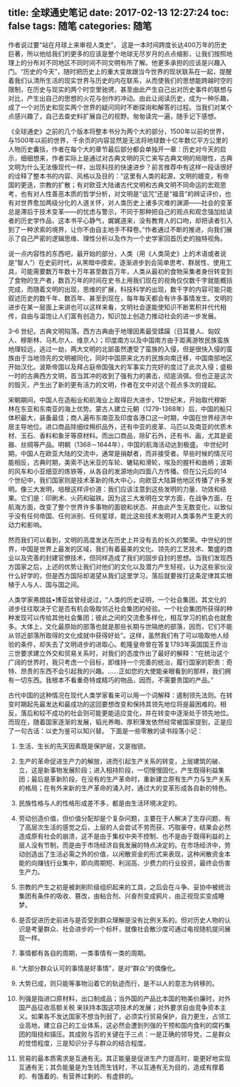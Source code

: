 title: 全球通史笔记
date: 2017-02-13 12:27:24
toc: false
tags: 随笔
categories: 随笔
---

作者说过要“站在月球上来审视人类史”， 这是一本时间跨度长达400万年的历史巨著，所以他给我们的更多的应该是整个地球无尽岁月的点点缩影，让我们按照地理上的分布对不同地区不同时间不同文明有所了解。他更多承担的应该是兴趣入门。“历史的今天”，随时把历史上的重大变故跟当今世界的现状联系在一起，提醒着我们认清所生活的现实世界与历史的内在联系，从而使我们的思想能跨越时空的限制，在历史与现实的两个时空里驰骋，甚至由此产生自己出对历史事件的联想与对比，产生出自己的思想的火花与创作的冲动。由此让阅读历史，成为一种乐趣，成了一个对历史和现实两个世界的疑问同时不断探询和解答的过程。当我们对某个点感兴趣了，自己去查史料扩展自己的视野。匆匆读完一遍，随手记下感想。

<!--more-->

《全球通史》之前的几个版本将整本书分为两个大的部分，1500年以前的世界，与1500年以前的世界，千余页的内容显然是无法将地球数十亿年数亿平方公里的人物历史囊括，作者在每个大的章节最后部分都会单独开一章：历史对今天的启示，细细想来，作者实际上是通过对古典文明的灭亡来写古典文明的局限性，古典文明为什么无法像现代一样，出现科技的快速进步？前言推荐中有这样一段话很好的诠释了整本书的内容、风格以及目的：“这里有人类的起源，文明的嬗变，有帝国的更迭，宗教的扩散；有对欧亚大陆诸古代文明和古典文明不同命运的宏观思考，也有对人性善恶本质的哲学分析，对文明是“诅咒”还是“福音”的辨证评价，也有对世界愈加两级分化的人道关怀，对人类历史上诸多灾难的渊源——社会的变革总是滞后于技术变革——的忧虑与警示，不同于那种把自己的观点和观念强加给读者的历史学作品，这本书平心静气，娓娓道来，没有教育人的口吻，却把读者引入到了一种求索的境界，让你不由自主地手不释卷。”作者通过不断的推进，向我们展示了自己严密的逻辑思维、理性分析以及作为一个史学家回首历史的独特视角。


说一点内容性的东西吧，最开始的部分，人类（用《人类简史》上的术语或者说是“智人”）在史前时代，从黑暗中摸索，逐渐进步到会简单思考、群居性、使用工具，可能需要数万年数十万年甚至数百万年，人类从最初的食物采集者身份转变到了食物的生产者，数百万年的时间在史书上用我们现在的视角仅仅数千字就能概括完成，而随着文明的出现，思维的扩展，科技科学的出现，数千字的内容可能只能叙述历史的数千年、数百年、甚至到现在，每年每天都会有许多事情发生。文明的进步在某一层面上来讲也可以这样来看，文明社会遂能使知识不断累积并代代相传，自由与温饱让人们富有创造力，知识加上创造力推动社会的进一步发展。

3–6 世纪，古典文明陷落。西方古典由于地理因素最受蹂躏（日耳曼人、匈奴人、穆斯林、马札尔人、维京人）；印度南方以及中国南方由于距离游牧民族蛮族地理较远，逃过一劫，两大文明的北部虽然遭受了蛮族的入侵，但是很快入侵的蛮族由于当地领先的文明被同化，同时中国原来北方的民族向南迁移，中国南部地区开始汉化。波斯帝国以及拜占庭帝国强大的军事实力完好的度过了此次入侵；盛极一时的古典西方文明，首当其冲的收到了强有力的袭击，彻底消弭。但也正是这次的毁灭，产生出了新的更有活力的文明，作者在文中对这个观点多次的提起。

宋朝期间，中国人在造船业和航海业上取得巨大进步，12世纪末，开始取代穆斯林在东亚和东南亚的海上优势。蒙古人建立元朝（1279-1368年）后，中国的船只体积最大，装备最佳；商人遍布东南亚及印度各港口这一时期，中国在世界经济中居主导地位。进口商品除细纹棉织品外，还有中亚的皮革、马匹以及南亚的优质木材、玉石、香料和象牙等原材料。而出口商品，除矿石外，还有书、画，尤其是瓷器、丝绸等产品。明朝（1368－1644年），中国的航海活动达到极盛。
中世纪时期，中国人在欧亚大陆的交流中，通常是捐献者，而非接受者。早些时候的情况可能相反，古典时期，美索不达米亚的车轮、辘轱和滑轮，埃及的握杆和曲柄；波斯的风车和小亚细亚的炼铁等，从各自的发源地向四面八方传播。但在公元后的14个世纪中，我们国家则是技术革新的伟大中心，向欧亚大陆算他地区传播了许多发明。像三大发明，培根这样评价道：我们应该注意到这些发明的力量、功效和结果。它们是：印刷术、火药和磁铁。因为这三大发明在文学方面，在战争方面，在航海方面，改变了整个世界许多事物的面貌和状态、并由此产生无数变化，以致似乎没有任何帝国、任何派别、任何星球，能比这些技术发明对人类事务产生更大的动力和影响。

然而我们可以看到，文明的高度发达在历史上并没有去的长久的繁荣。中世纪的世界，中国是世界上最发的区域，我们有着最美的文化、领先的工艺技术、繁盛的商业以及完善的封建官僚技术，但同样造成了我们的固步自封的思想。当我们发现西方国家之后，上述的优势让我们对他们的文化以及潜力产生轻视，认为这些家伙没什么好学的，但是西方国际却渴望从我们这里学习，落后就要挨打这条定律其实根植于人与人、国与国之间。

人类学家弗朗兹•博亚兹曾经说过，“人类的历史证明，一个社会集团，其文化的进步往往取决于它是否有机会吸取邻近社会集团的经验。一个社会集团所获得的种种发现可以传给其他社会集团；彼此之间的交流愈多样化，相互学习的机会也就愈多。大体上，文化最原始的部落也就是那些长期与世隔绝的部落，因而，它们不能从邻近部落所取得的文化成就中获得好处”。这样，虽然我们有了可以吸取他人经验的条件，却失去了文明进步的进取心。乾隆皇帝曾在答复1793年英国国王乔治三世要求建立外交和贸易关系时，对我们的态度作出了最好的解释：“在统治这个广阔的世界时，我只考虑一个目标，即维持一个完善的统治，履行国家的职责：奇特、昂贵的东西不会引起我的兴趣。……正如您的大使能亲眼看到的那样，我们拥有一切东西。我根本不看重奇特或精巧的物品，因而，不需要贵国的产品。”

古代中国的这种情况在现代人类学家看来可以用一个词解释：遏制领先法则。在转变时期起先最发达和最成功的这回要想改变和保持其领先地位将是最困难的。相反，落后和较不成功的社会则可能更能适应变化，并在转变中逐渐处于领先地位。而现在，随着国家逐渐的发展，韬光养晦、厚积薄发依然经常被国家提到，正是应了一句古话：以史为鉴可以知兴替。
下面是一些零散的读书段落小记：

1. 生活、生长的先天因素既是保护层，又是枷锁。

2. 生产的革命促进生产力的解放，进而引起生产关系的转变，上层建筑的破、立，这是新事物发展阶段；进入相持阶段，一切慢慢固化，产生既得利益集团；最后是革新阶段，在没有的生产革命时，重新建立原有生产力与生产关系的格局；在有外来新的生产革命的涌入时，通过大的变革形成各自新的特色。

3. 民族性格与人的性格形成差不多，都是由生活环境决定的。

4. 劳动创造价值，但价值分配却是个复杂问题，主要在于人解决了生存问题、有了高层次生活的感觉之后，上层的人会尝试不劳而获、巧取豪夺，结果会必然造成原有社会的崩溃，这不是由于集权中央不控制、也不是由于既得利益的上层人没有节制，而是由于市场经济自我发展的特点决定的。在市场经济中，劳动创造出了生活必需之外的价值，以闲散资金的形式来表现，这种闲散资金本能的向赚钱行业集中，即向周期短、利润高、少费力的行业投资，最终会伤害生产力。

5. 宗教的产生之初是被剥削阶级组织起来的工具，之后会在斗争、妥协中被统治集团有条件的吸收、篡改，由粘合剂、兴奋剂变成鸦片，由正视现实变成睡梦。

6. 是否促进历史前进与是否受到群众理解是没有比例关系的。但对历史人物的认识是考量群众、社会进步的一个标杆，就像社会散沙度可通过电视随机提问展现一样。

7. 事情都有各自的周期，一类事情有一类的周期。

8. “大部分群众认可的事情是好事情”，是对“群众”的偶像化。

9. 大势已成，则只能等事物沿着它的轨迹而行，是不以人的意志为转移的。

10. 列强是指进口原材料，出口制成品；当外国的产品比本国的物美价廉时，对外国产品征收高额关税 来扶持本国这项技术的发展；对外要求自由竞争资本主义。如果各不发达国家不想当列弱了，必须实行贸易保护，自力更生，占领工业高地，建立自己的工业体系，这必然会遭到列强的干预和国内食利的腐朽集团的阻挠和镇压。其成败与否的关键在于三点：一是正确的领导党，二是群众的觉悟程度，三是知识分子与群众的结合程度。

11. 贸易的最本质需求是互通有无。其正能量是促进生产力提高时，能更好地实现互通有无；其负能量是为生钱而生钱时，不以互通有无为目的，造成有撑着的、有饿着的、有营养过剩的、有虚胖的。

